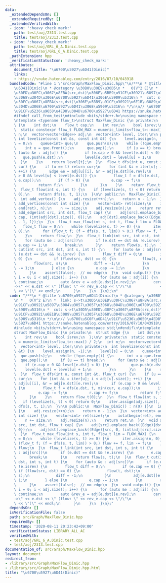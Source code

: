```yaml
---
data:
  _extendedDependsOn: []
  _extendedRequiredBy: []
  _extendedVerifiedWith:
  - icon: ':heavy_check_mark:'
    path: test/aoj/2313.test.cpp
    title: test/aoj/2313.test.cpp
  - icon: ':heavy_check_mark:'
    path: test/aoj/GRL_6_A.Dinic.test.cpp
    title: test/aoj/GRL_6_A.Dinic.test.cpp
  _pathExtension: hpp
  _verificationStatusIcon: ':heavy_check_mark:'
  attributes:
    document_title: "\u6700\u5927\u6D41(Dinic)"
    links:
    - https://snuke.hatenablog.com/entry/2016/07/10/043918
  bundledCode: "#line 1 \"src/Graph/MaxFlow_Dinic.hpp\"\n/**\n * @title \u6700\u5927\
    \u6D41(Dinic)\n * @category \u30B0\u30E9\u30D5\n *   O(V^2 E)\n *  link: s->t\u30D5\
    \u30ED\u30FC\u3067\u8FBA(src,dst)\u306E\u5BB9\u91CF\u30921\u5897\u3084\u3057\u305F\
    \u3068\u304D\u306E\u6700\u5927\u6D41\u306E\u5909\u5316\n *  cut: s->t\u30D5\u30ED\
    \u30FC\u3067\u8FBA(src,dst)\u306E\u5BB9\u91CF\u30921\u6E1B\u3089\u3057\u305F\u3068\
    \u304D\u306E\u6700\u5927\u6D41\u306E\u5909\u5316\n */\n\n// \u6700\u5C0F\u6D41\
    \u91CF\u5236\u9650\u4ED8\u304D\u6700\u5927\u6D41 https://snuke.hatenablog.com/entry/2016/07/10/043918\n\
    #ifndef call_from_test\n#include <bits/stdc++.h>\nusing namespace std;\n#endif\n\
    \ntemplate <typename flow_t>\nstruct MaxFlow_Dinic {\n private:\n  struct Edge\
    \ {\n    int dst;\n    flow_t cap;\n    int rev;\n    bool isrev;\n  };\n\n private:\n\
    \  static constexpr flow_t FLOW_MAX = numeric_limits<flow_t>::max() / 2;\n  int\
    \ n;\n  vector<vector<Edge>> adj;\n  vector<int> level, iter;\n\n private:\n \
    \ int levelize(const int &s, const int &t) {\n    level.assign(n, -1);\n    level[s]\
    \ = 0;\n    queue<int> que;\n    que.push(s);\n    while (!que.empty()) {\n  \
    \    int u = que.front();\n      que.pop();\n      if (u == t) break;\n      for\
    \ (auto &e : adj[u]) {\n        if (e.cap > 0 && level[e.dst] < 0) {\n       \
    \   que.push(e.dst);\n          level[e.dst] = level[u] + 1;\n        }\n    \
    \  }\n    }\n    return level[t];\n  }\n  flow_t dfs(int u, const int &t, flow_t\
    \ cur) {\n    if (u == t) return cur;\n    for (int &i = iter[u]; i < adj[u].size();\
    \ ++i) {\n      Edge &e = adj[u][i], &r = adj[e.dst][e.rev];\n      if (e.cap\
    \ > 0 && level[u] < level[e.dst]) {\n        flow_t f = dfs(e.dst, t, min(cur,\
    \ e.cap));\n        if (f > 0) {\n          e.cap -= f;\n          r.cap += f;\n\
    \          return f;\n        }\n      }\n    }\n    return flow_t(0);\n  }\n\
    \  flow_t flow(int s, int t) {\n    if (levelize(s, t) < 0) return 0;\n    iter.assign(adj.size(),\
    \ 0);\n    return dfs(s, t, 1);\n  }\n\n public:\n  MaxFlow_Dinic() : n(0) {}\n\
    \  int add_vertex() {\n    adj.resize(++n);\n    return n - 1;\n  }\n  vector<int>\
    \ add_vertices(const int size) {\n    vector<int> ret(size);\n    iota(begin(ret),\
    \ end(ret), n);\n    n += size;\n    adj.resize(n);\n    return ret;\n  }\n  void\
    \ add_edge(int src, int dst, flow_t cap) {\n    adj[src].emplace_back((Edge){dst,\
    \ cap, (int)adj[dst].size(), 0});\n    adj[dst].emplace_back((Edge){src, 0, (int)adj[src].size()\
    \ - 1, 1});\n  }\n  flow_t max_flow(int s, int t, flow_t lim = FLOW_MAX) {\n \
    \   flow_t flow = 0;\n    while (levelize(s, t) >= 0) {\n      iter.assign(n,\
    \ 0);\n      for (flow_t f; (f = dfs(s, t, lim)) > 0;) flow += f, lim -= f;\n\
    \    }\n    return flow;\n  }\n  flow_t link(int src, int dst, int s, int t) {\n\
    \    for (auto &e : adj[src])\n      if (e.dst == dst && !e.isrev) {\n       \
    \ e.cap += 1;\n        break;\n      }\n    return flow(s, t);\n  }\n  flow_t\
    \ cut(int src, int dst, int s, int t) {\n    for (auto &e : adj[src])\n      if\
    \ (e.dst == dst && !e.isrev) {\n        flow_t diff = 0;\n        if (e.cap ==\
    \ 0) {\n          if (flow(src, dst) == 0) {\n            flow(t, dst);\n    \
    \        flow(src, s);\n            diff = -1;\n          }\n          adj[e.dst][e.rev].cap\
    \ -= 1;\n        } else {\n          e.cap -= 1;\n        }\n        return diff;\n\
    \      }\n    assert(false);  // no edge\n  }\n  void output() {\n    for (int\
    \ i = 0; i < adj.size(); i++) {\n      for (auto &e : adj[i]) {\n        if (e.isrev)\
    \ continue;\n        auto &rev_e = adj[e.dst][e.rev];\n        cerr << i << \"\
    ->\" << e.dst << \" (flow: \" << rev_e.cap << \"/\"\n             << e.cap + rev_e.cap\
    \ << \")\" << endl;\n      }\n    }\n  }\n};\n"
  code: "/**\n * @title \u6700\u5927\u6D41(Dinic)\n * @category \u30B0\u30E9\u30D5\
    \n *   O(V^2 E)\n *  link: s->t\u30D5\u30ED\u30FC\u3067\u8FBA(src,dst)\u306E\u5BB9\
    \u91CF\u30921\u5897\u3084\u3057\u305F\u3068\u304D\u306E\u6700\u5927\u6D41\u306E\
    \u5909\u5316\n *  cut: s->t\u30D5\u30ED\u30FC\u3067\u8FBA(src,dst)\u306E\u5BB9\
    \u91CF\u30921\u6E1B\u3089\u3057\u305F\u3068\u304D\u306E\u6700\u5927\u6D41\u306E\
    \u5909\u5316\n */\n\n// \u6700\u5C0F\u6D41\u91CF\u5236\u9650\u4ED8\u304D\u6700\
    \u5927\u6D41 https://snuke.hatenablog.com/entry/2016/07/10/043918\n#ifndef call_from_test\n\
    #include <bits/stdc++.h>\nusing namespace std;\n#endif\n\ntemplate <typename flow_t>\n\
    struct MaxFlow_Dinic {\n private:\n  struct Edge {\n    int dst;\n    flow_t cap;\n\
    \    int rev;\n    bool isrev;\n  };\n\n private:\n  static constexpr flow_t FLOW_MAX\
    \ = numeric_limits<flow_t>::max() / 2;\n  int n;\n  vector<vector<Edge>> adj;\n\
    \  vector<int> level, iter;\n\n private:\n  int levelize(const int &s, const int\
    \ &t) {\n    level.assign(n, -1);\n    level[s] = 0;\n    queue<int> que;\n  \
    \  que.push(s);\n    while (!que.empty()) {\n      int u = que.front();\n    \
    \  que.pop();\n      if (u == t) break;\n      for (auto &e : adj[u]) {\n    \
    \    if (e.cap > 0 && level[e.dst] < 0) {\n          que.push(e.dst);\n      \
    \    level[e.dst] = level[u] + 1;\n        }\n      }\n    }\n    return level[t];\n\
    \  }\n  flow_t dfs(int u, const int &t, flow_t cur) {\n    if (u == t) return\
    \ cur;\n    for (int &i = iter[u]; i < adj[u].size(); ++i) {\n      Edge &e =\
    \ adj[u][i], &r = adj[e.dst][e.rev];\n      if (e.cap > 0 && level[u] < level[e.dst])\
    \ {\n        flow_t f = dfs(e.dst, t, min(cur, e.cap));\n        if (f > 0) {\n\
    \          e.cap -= f;\n          r.cap += f;\n          return f;\n        }\n\
    \      }\n    }\n    return flow_t(0);\n  }\n  flow_t flow(int s, int t) {\n \
    \   if (levelize(s, t) < 0) return 0;\n    iter.assign(adj.size(), 0);\n    return\
    \ dfs(s, t, 1);\n  }\n\n public:\n  MaxFlow_Dinic() : n(0) {}\n  int add_vertex()\
    \ {\n    adj.resize(++n);\n    return n - 1;\n  }\n  vector<int> add_vertices(const\
    \ int size) {\n    vector<int> ret(size);\n    iota(begin(ret), end(ret), n);\n\
    \    n += size;\n    adj.resize(n);\n    return ret;\n  }\n  void add_edge(int\
    \ src, int dst, flow_t cap) {\n    adj[src].emplace_back((Edge){dst, cap, (int)adj[dst].size(),\
    \ 0});\n    adj[dst].emplace_back((Edge){src, 0, (int)adj[src].size() - 1, 1});\n\
    \  }\n  flow_t max_flow(int s, int t, flow_t lim = FLOW_MAX) {\n    flow_t flow\
    \ = 0;\n    while (levelize(s, t) >= 0) {\n      iter.assign(n, 0);\n      for\
    \ (flow_t f; (f = dfs(s, t, lim)) > 0;) flow += f, lim -= f;\n    }\n    return\
    \ flow;\n  }\n  flow_t link(int src, int dst, int s, int t) {\n    for (auto &e\
    \ : adj[src])\n      if (e.dst == dst && !e.isrev) {\n        e.cap += 1;\n  \
    \      break;\n      }\n    return flow(s, t);\n  }\n  flow_t cut(int src, int\
    \ dst, int s, int t) {\n    for (auto &e : adj[src])\n      if (e.dst == dst &&\
    \ !e.isrev) {\n        flow_t diff = 0;\n        if (e.cap == 0) {\n         \
    \ if (flow(src, dst) == 0) {\n            flow(t, dst);\n            flow(src,\
    \ s);\n            diff = -1;\n          }\n          adj[e.dst][e.rev].cap -=\
    \ 1;\n        } else {\n          e.cap -= 1;\n        }\n        return diff;\n\
    \      }\n    assert(false);  // no edge\n  }\n  void output() {\n    for (int\
    \ i = 0; i < adj.size(); i++) {\n      for (auto &e : adj[i]) {\n        if (e.isrev)\
    \ continue;\n        auto &rev_e = adj[e.dst][e.rev];\n        cerr << i << \"\
    ->\" << e.dst << \" (flow: \" << rev_e.cap << \"/\"\n             << e.cap + rev_e.cap\
    \ << \")\" << endl;\n      }\n    }\n  }\n};"
  dependsOn: []
  isVerificationFile: false
  path: src/Graph/MaxFlow_Dinic.hpp
  requiredBy: []
  timestamp: '2020-08-11 20:23:42+09:00'
  verificationStatus: LIBRARY_ALL_AC
  verifiedWith:
  - test/aoj/GRL_6_A.Dinic.test.cpp
  - test/aoj/2313.test.cpp
documentation_of: src/Graph/MaxFlow_Dinic.hpp
layout: document
redirect_from:
- /library/src/Graph/MaxFlow_Dinic.hpp
- /library/src/Graph/MaxFlow_Dinic.hpp.html
title: "\u6700\u5927\u6D41(Dinic)"
---
```

